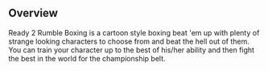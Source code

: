 ## Overview

Ready 2 Rumble Boxing is a cartoon style boxing beat 'em up with plenty of strange looking characters to choose from and beat the hell out of them. You can train your character up to the best of his/her ability and then fight the best in the world for the championship belt.